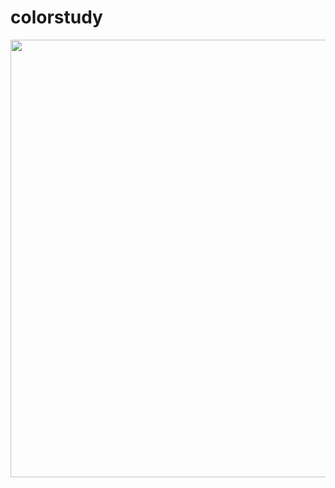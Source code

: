 <h1>colorstudy</h1>
<p align="center">
    <img width="700px" src="https://github.com/patakk/colorstudy/blob/master/sample.png">
</p>
